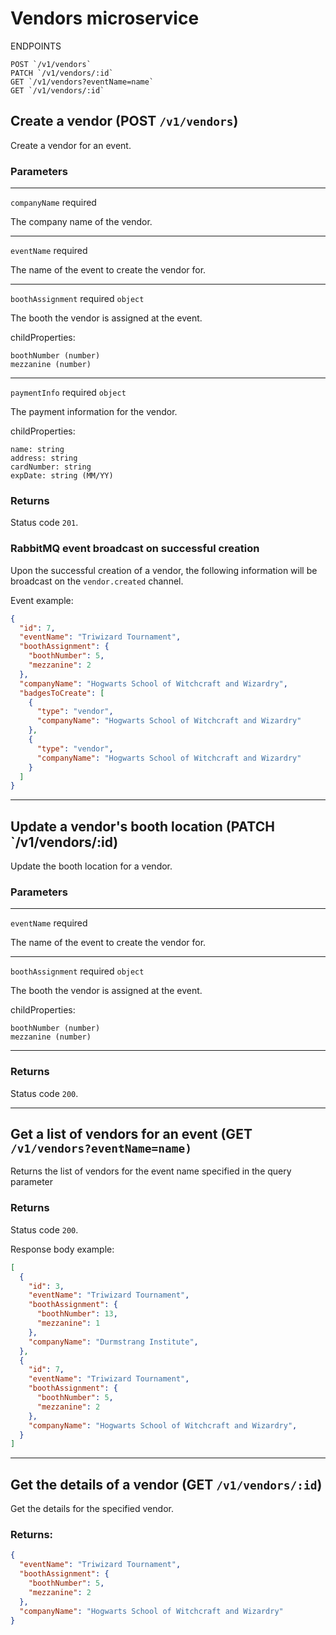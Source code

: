 # Vendors microservice

ENDPOINTS

```
POST `/v1/vendors`
PATCH `/v1/vendors/:id`
GET `/v1/vendors?eventName=name`
GET `/v1/vendors/:id`
```

## Create a vendor (POST `/v1/vendors`)

Create a vendor for an event.

### Parameters
--------------------------
`companyName` required

The company name of the vendor.

------------------------------------------

`eventName` required

The name of the event to create the vendor for.

--------------------------

`boothAssignment` required `object`

The booth the vendor is assigned at the event.

childProperties:
```
boothNumber (number)
mezzanine (number)
```
---------------------------

`paymentInfo` required `object`

The payment information for the vendor.

childProperties:
```
name: string
address: string
cardNumber: string
expDate: string (MM/YY)
```

### Returns

Status code `201`.

### RabbitMQ event broadcast on successful creation

Upon the successful creation of a vendor, the following information will be broadcast on the `vendor.created` channel.

Event example:

```json
{
  "id": 7,
  "eventName": "Triwizard Tournament",
  "boothAssignment": {
    "boothNumber": 5,
    "mezzanine": 2
  },
  "companyName": "Hogwarts School of Witchcraft and Wizardry",
  "badgesToCreate": [
    {
      "type": "vendor",
      "companyName": "Hogwarts School of Witchcraft and Wizardry" 
    },
    {
      "type": "vendor",
      "companyName": "Hogwarts School of Witchcraft and Wizardry" 
    }
  ]
}
```

--------------------------

## Update a vendor's booth location (PATCH `/v1/vendors/:id)

Update the booth location for a vendor.

### Parameters
------------------
`eventName` required

The name of the event to create the vendor for.

--------------------------

`boothAssignment` required `object`

The booth the vendor is assigned at the event.

childProperties:
```
boothNumber (number)
mezzanine (number)
```
---------------------------

### Returns

Status code `200`.

---------------------

## Get a list of vendors for an event (GET `/v1/vendors?eventName=name)`

Returns the list of vendors for the event name specified in the query parameter

### Returns

Status code `200`.

Response body example:

```json
[
  {
    "id": 3,
    "eventName": "Triwizard Tournament",
    "boothAssignment": {
      "boothNumber": 13,
      "mezzanine": 1
    },
    "companyName": "Durmstrang Institute",
  },
  {
    "id": 7,
    "eventName": "Triwizard Tournament",
    "boothAssignment": {
      "boothNumber": 5,
      "mezzanine": 2
    },
    "companyName": "Hogwarts School of Witchcraft and Wizardry",
  }
]
```
------------------------

## Get the details of a vendor (GET `/v1/vendors/:id`)

Get the details for the specified vendor.

### Returns:

```json
{
  "eventName": "Triwizard Tournament",
  "boothAssignment": {
    "boothNumber": 5,
    "mezzanine": 2
  },
  "companyName": "Hogwarts School of Witchcraft and Wizardry"
}
```
